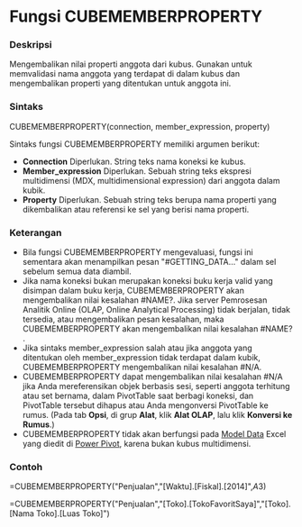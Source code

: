# Fungsi CUBEMEMBERPROPERTY

### Deskripsi

Mengembalikan nilai properti anggota dari kubus. Gunakan untuk memvalidasi nama anggota yang terdapat di dalam kubus dan mengembalikan properti yang ditentukan untuk anggota ini.

### Sintaks

CUBEMEMBERPROPERTY\(connection, member\_expression, property\)

Sintaks fungsi CUBEMEMBERPROPERTY memiliki argumen berikut:

*  **Connection**    Diperlukan. String teks nama koneksi ke kubus.
*  **Member\_expression**    Diperlukan. Sebuah string teks ekspresi multidimensi \(MDX, multidimensional expression\) dari anggota dalam kubik.
*  **Property**    Diperlukan. Sebuah string teks berupa nama properti yang dikembalikan atau referensi ke sel yang berisi nama properti.

### Keterangan

* Bila fungsi CUBEMEMBERPROPERTY mengevaluasi, fungsi ini sementara akan menampilkan pesan "\#GETTING\_DATA…" dalam sel sebelum semua data diambil.
* Jika nama koneksi bukan merupakan koneksi buku kerja valid yang disimpan dalam buku kerja, CUBEMEMBERPROPERTY akan mengembalikan nilai kesalahan \#NAME?. Jika server Pemrosesan Analitik Online \(OLAP, Online Analytical Processing\) tidak berjalan, tidak tersedia, atau mengembalikan pesan kesalahan, maka CUBEMEMBERPROPERTY akan mengembalikan nilai kesalahan \#NAME? .
* Jika sintaks member\_expression salah atau jika anggota yang ditentukan oleh member\_expression tidak terdapat dalam kubik, CUBEMEMBERPROPERTY mengembalikan nilai kesalahan \#N/A.
*  CUBEMEMBERPROPERTY dapat mengembalikan nilai kesalahan \#N/A jika Anda mereferensikan objek berbasis sesi, seperti anggota terhitung atau set bernama, dalam PivotTable saat berbagi koneksi, dan PivotTable tersebut dihapus atau Anda mengonversi PivotTable ke rumus. \(Pada tab **Opsi**, di grup **Alat**, klik **Alat OLAP**, lalu klik **Konversi ke Rumus**.\)
*  CUBEMEMBERPROPERTY tidak akan berfungsi pada [Model Data](https://support.office.com/id-id/article/membuat-model-data-di-excel-87e7a54c-87dc-488e-9410-5c75dbcb0f7b) Excel yang diedit di [Power Pivot](https://support.office.com/id-id/article/power-pivot-analisis-data-yang-efektif-dan-pemodelan-data-di-excel-a9c2c6e2-cc49-4976-a7d7-40896795d045), karena bukan kubus multidimensi.

### Contoh

=CUBEMEMBERPROPERTY\("Penjualan","\[Waktu\].\[Fiskal\].\[2014\]",$A$3\)

=CUBEMEMBERPROPERTY\("Penjualan","\[Toko\].\[TokoFavoritSaya\]","\[Toko\].\[Nama Toko\].\[Luas Toko\]"\)

